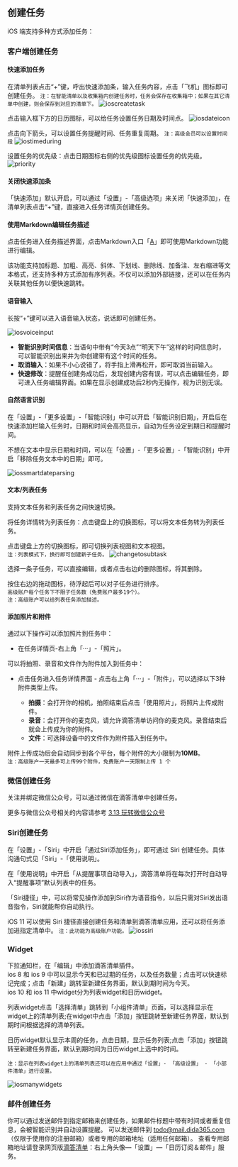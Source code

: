 ## 创建任务

iOS 端支持多种方式添加任务：


### 客户端创建任务

#### 快速添加任务

在清单列表点击“+”键，呼出快速添加条，输入任务内容，点击「飞机」图标即可创建任务。
`注：在智能清单以及收集箱内创建任务时，任务会保存在收集箱中；如果在其它清单中创建，则会保存到对应的清单下。`
![ioscreatetask](../images/ios/addtask/quickadd.png)

点击输入框下方的日历图标，可以给任务设置任务日期及时间点。
![iosdateicon](../images/ios/addtask/dateicon.png)<br>

点击向下箭头，可以设置任务提醒时间、任务重复周期。
`注：高级会员可以设置时间段`
![iostimeduring](../images/ios/addtask/during.png)

设置任务的优先级：点击日期图标右侧的优先级图标设置任务的优先级。
![priority](../images/ios/addtask/priority.png)

#### 关闭快速添加条

「快速添加」默认开启，可以通过「设置」-「高级选项」来关闭「快速添加」，在清单列表点击“+”键，直接进入任务详情页创建任务。

#### 使用Markdown编辑任务描述

点击任务进入任务描述界面，点击Markdown入口「<u>A</u>」即可使用Markdown功能进行编辑。

该功能支持加标题、加粗、高亮、斜体、下划线、删除线、加备注、左右缩进等文本格式，还支持多种方式添加有序列表。不仅可以添加外部链接，还可以在任务内关联其他任务以便快速跳转。

#### 语音输入

长按“+”键可以进入语音输入状态，说话即可创建任务。

![iosvoiceinput](../images/ios/addtask/voiceinput.jpg)

* **智能识别时间信息**：当语句中带有“今天3点”“明天下午”这样的时间信息时，可以智能识别出来并为你创建带有这个时间的任务。
* **取消输入**：如果不小心说错了，将手指上滑再松开，即可取消当前输入。
* **快速修改**：提醒任创建务成功后，发现创建内容有误，可以点击编辑任务，即可进入任务编辑界面。如果在显示创建成功后2秒内无操作，视为识别无误。

#### 自然语言识别

在「设置」-「更多设置」-「智能识别」中可以开启「智能识别日期」，开启后在快速添加栏输入任务时，日期和时间会高亮显示，自动为任务设定到期日和提醒时间。

不想在文本中显示日期和时间，可以在「设置」-「更多设置」-「智能识别」中开启「移除任务文本中的日期」即可。

![iossmartdateparsing](../images/ios/addtask/parsing.jpg)

#### 文本/列表任务

支持文本任务和列表任务之间快速切换。

将任务详情转为列表任务：点击键盘上的切换图标，可以将文本任务转为列表任务。

点击键盘上方的切换图标，即可切换列表视图和文本视图。 <br >`注：列表模式下，换行即可创建新子任务。`
![changetosubtask](../images/ios/addtask/changetosubtask.png)

选择一条子任务，可以直接编辑，或者点击右边的删除图标，将其删除。

按住右边的拖动图标，待浮起后可以对子任务进行排序。 <br >`高级账户每个任务下不限子任务数（免费账户最多19个）。` <br>`注：高级账户可以给列表任务添加描述。`

#### 添加照片和附件

通过以下操作可以添加照片到任务中：
* 在任务详情页-右上角「···」-「照片」。

可以将拍照、录音和文件作为附件加入到任务中：

* 点击任务进入任务详情界面 - 点击右上角「···」-「附件」，可以选择以下3种附件类型上传。

 
  * **拍摄**：会打开你的相机，拍照结束后点击「使用照片」，将照片上传成附件。
  * **录音**：会打开你的麦克风，请允许滴答清单访问你的麦克风。录音结束后就会上传成为你的附件。 
  * **文件**：可选择设备中的文件作为附件插入到任务中。

附件上传成功后会自动同步到各个平台，每个附件的大小限制为**10MB**。 <br >`注：高级账户一天最多可上传99个附件，免费账户一天限制上传 1 个`

### 微信创建任务

关注并绑定微信公众号，可以通过微信在滴答清单中创建任务。

更多与微信公众号相关的内容请参考 [3.13 玩转微信公众号](../wechat.md)

### Siri创建任务

在「设置」-「Siri」中开启「通过Siri添加任务」，即可通过 Siri 创建任务。具体沟通句式见「Siri」-「使用说明」。

在「使用说明」中开启「从提醒事项自动导入」，滴答清单将在每次打开时自动导入“提醒事项”默认列表中的任务。

「Siri捷径」中，可以将常见操作添加到Siri作为语音指令，以后只需对Siri发出语音指令，Siri就能帮你自动执行。

iOS 11 可以使用 Siri 捷径直接创建任务和清单到滴答清单应用，还可以将任务添加进指定清单中。
`注：此功能为高级账户功能。`
![iossiri](../images/ios/addtask/siri.png)

### Widget

下拉通知栏，在「编辑」中添加滴答清单插件。 <br >ios 8 和 ios 9 中可以显示今天和已过期的任务，以及任务数量；点击可以快速标记完成；点击「新建」跳转至新建任务界面，默认到期时间为今天。 <br>ios 10 和 ios 11 中widget分为列表widget和日历widget。

列表widget点击「选择清单」跳转到「小组件清单」页面，可以选择显示在widget上的清单列表;在widget中点击「添加」按钮跳转至新建任务界面，默认到期时间根据选择的清单列表。

日历widget默认显示本周的任务，点击日期，显示任务列表;点击「添加」按钮跳转至新建任务界面，默认到期时间为日历widget上选中的时间。

`注：显示在列表widget上的清单列表还可以在应用中通过「设置」- 「高级设置」 - 「小部件清单」进行设置。`

![iosmanywidgets](../images/ios/addtask/widget.jpg)

### 邮件创建任务

你可以通过发送邮件到指定邮箱来创建任务，如果邮件标题中带有时间或者重复信息，会被智能识别并自动设置提醒。
可以发送邮件到 todo@mail.dida365.com（仅限于使用你的注册邮箱）或者专用的邮箱地址（适用任何邮箱）。
查看专用邮箱地址请登录网页版[滴答清单](https://www.dida365.com/)：右上角头像—「设置」—「日历订阅＆邮件」服务。


